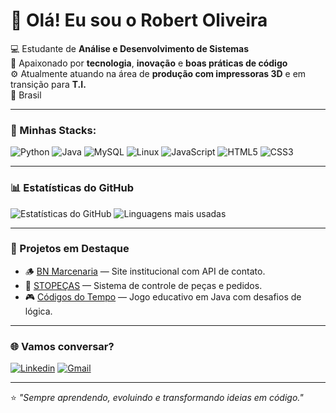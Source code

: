 # 👋 Olá! Eu sou o Robert Oliveira  

💻 Estudante de **Análise e Desenvolvimento de Sistemas**  
🚀 Apaixonado por **tecnologia**, **inovação** e **boas práticas de código**  
⚙️ Atualmente atuando na área de **produção com impressoras 3D** e em transição para **T.I.**  
📍 Brasil  

---

### 🧠 Minhas Stacks:
![Python](https://img.shields.io/badge/Python-3776AB?style=for-the-badge&logo=python&logoColor=white)
![Java](https://img.shields.io/badge/Java-ED8B00?style=for-the-badge&logo=openjdk&logoColor=white)
![MySQL](https://img.shields.io/badge/MySQL-4479A1?style=for-the-badge&logo=mysql&logoColor=white)
![Linux](https://img.shields.io/badge/Linux-FCC624?style=for-the-badge&logo=linux&logoColor=black)
![JavaScript](https://img.shields.io/badge/JavaScript-F7DF1E?style=for-the-badge&logo=javascript&logoColor=black)
![HTML5](https://img.shields.io/badge/HTML5-E34F26?style=for-the-badge&logo=html5&logoColor=white)
![CSS3](https://img.shields.io/badge/CSS3-1572B6?style=for-the-badge&logo=css3&logoColor=white)

---

### 📊 Estatísticas do GitHub

![Estatísticas do GitHub](https://github-readme-stats.vercel.app/api?username=Rot498&show_icons=true&theme=radical)
![Linguagens mais usadas](https://github-readme-stats.vercel.app/api/top-langs/?username=Rot498&layout=compact&theme=radical)

---

### 🧩 Projetos em Destaque
- 🪵 [BN Marcenaria](https://github.com/Rot498/BNmarcenaria) — Site institucional com API de contato.
- 🧱 [STOPEÇAS](https://github.com/Rot498/ProjetoWeb) — Sistema de controle de peças e pedidos.
- 🎮 [Códigos do Tempo](https://github.com/Rot498/Grupo_6_Turma_A) — Jogo educativo em Java com desafios de lógica.

---

### 🌐 Vamos conversar?
[![Linkedin](https://img.shields.io/badge/LinkedIn-0077B5?style=for-the-badge&logo=linkedin&logoColor=white)](https://www.linkedin.com/in/robert-oliveira-a7389532a/)
[![Gmail](https://img.shields.io/badge/Gmail-EA4335?style=for-the-badge&logo=gmail&logoColor=white)](mailto:robinho_root@hotmail.com)

---

⭐ *"Sempre aprendendo, evoluindo e transformando ideias em código."*
